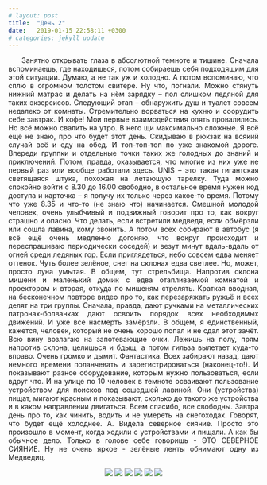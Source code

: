 ```yaml
---
# layout: post
title:  "День 2"
date:   2019-01-15 22:58:11 +0300
# categories: jekyll update
---
```


<div style="text-align: justify">
&nbsp;&nbsp;&nbsp;&nbsp;
Занятно открывать глаза в абсолютной темноте и тишине. Сначала вспоминаешь, где находишься, потом собираешь себя подходящим для этой ситуации. Думаю, а не так уж и холодно. А потом вспоминаю, что сплю в огромном толстом свитере. Ну что, погнали. Можно стянуть нижний матрас и делать на нём зарядку – пол слишком ледяной для таких экзерсисов. Следующий этап – обнаружить душ и туалет совсем недалеко от комнаты. Стремительно ворваться на кухню и соорудить себе завтрак. И кофе! Мои первые взаимодействия опять провалились. Но всё можно свалить на утро. В него щи максимально сложные. Я всё ещё не знаю, про что будет этот день. Скидываю в рюкзак на всякий случай всё и еду на обед. И топ-топ-топ по уже знакомой дороге. Впереди группки и отдельные точки таких же голодных до знаний и приключений. Потом, правда, оказывается, что многие из них уже не первый раз или вообще работали здесь. UNIS – это такая гигантская светящаяся штука, похожая на летающую тарелку. Туда можно спокойно войти с 8.30 до 16.00 свободно, в остальное время нужен код доступа и карточка – я получу их только через какое-то время. Потому что уже 8.35 и что-то (не знаю что) начинается. Смешной молодой человек, очень улыбчивый и подвижный говорит про то, как вокруг страшно и опасно. Что делать, если встретили медведя, если обмёрзли или сошла лавина, кому звонить. А потом всех собирают в автобус (я всё ещё очень медленно догоняю, что вокруг происходит и переспрашиваю периодически соседей) и везут минут вдаль-вдаль от огней среди ледяных гор. Если приглядеться, небо совсем едва меняет оттенок. Чуть более зелёное, снег на склонах едва светлее. Но, может, просто луна умытая. В общем, тут стрельбища. Напротив склона мишени и маленький домик с едва отапливаемой комнатой и проектором и вторая, откуда по мишеням стрелять. Краткая вводная, на бесконечном повторе видео про то, как перезаряжать ружьё и всех делят на три группы. Сначала, правда, дают ручками на металлических патронах-болванках дают освоить порядок всех необходимых движений. И уже все насмерть замёрзли. В общем, я единственный, кажется, человек, который не очень хорошо попал и не сдал этот зачёт. Всю вину возлагаю на запотевающие очки. Лежишь на полу, прям напротив склона, целишься и бдыщ, а потом гильза вылетает куда-то вправо. Очень громко и дымит. Фантастика. Всех забирают назад, дают немного времени поланчевать и зарегистрироваться (наконец-то!). И показывают разное оборудование, которым нужно пользоваться, если вдруг что. И на улице по 10 человек в темноте осваивают пользование устройством для поисков под сошедшей лавиной. Они (устройства) пищат, мигают красным и показывают, сколько до такого же устройства и в каком направлении двигаться. Всем спасибо, все свободны. Завтра день про то, как чинить, водить и не умереть на снегоходах. Говорят, что будет ещё холоднее. А. Видела северное сияние. Просто это произошло в момент, когда ходили с устройствами и пищали. А как бы обычное дело. Только в голове себе говоришь - ЭТО СЕВЕРНОЕ СИЯНИЕ. Ну не очень яркое - зелёные ленты обнимают одну из Медведиц.
</div>

<p align="center">
    <img src="{{site.baseurl}}/assets/images/3.png" />
    <img src="{{site.baseurl}}/assets/images/4.png" />
    <img src="{{site.baseurl}}/assets/images/5.png" />
    <img src="{{site.baseurl}}/assets/images/6.png" />
    <img src="{{site.baseurl}}/assets/images/7.png" />
    <img src="{{site.baseurl}}/assets/images/8.png" />
</p>
